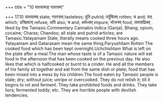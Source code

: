 +++
title = "10 यातयामङ् गतरसम्"

+++
17.10 यातयामम् state; गतरसम् tasteless; पूति putrid; पर्युषितम् rotten;
च and; यत् which; उच्छिष्टम् refuse; अपि also; च and; अमेध्यम् impure;
भोजनम् food; तामसप्रियम् liked by the Tamasic.Commentary Cannabis indica
(Ganja); Bhang; opium; cocaine; Charas; Chandoo; all stale and putrid
articles; are Tamasic.Yatayamam Stale; literally means cooked three
hours ago. Yatayamam and Gatarasam mean the same thing.Paryushitam
Rotten The cooked food which has been kept overnight.Uchchishtam What is
left on the plate after a meal.The man whose taste is of a Tamasic
nature will eat food in the afternoon that has been cooked on the
previous day. He also likes that which is halfcooked or burnt to a
cinder. He and all the members of his family sit together and eat from
the same dish or plate; food that has been mixed into a mess by his
children.The food eaten by Tamasic people is stale; dry; without juice;
unripe or overcooked. They do not relish it; till it begins to rot and
ferment. They take prohibited foods and drinks. They take liors;
fermented toddy; etc. They are horrible people with devilish tendencies.
